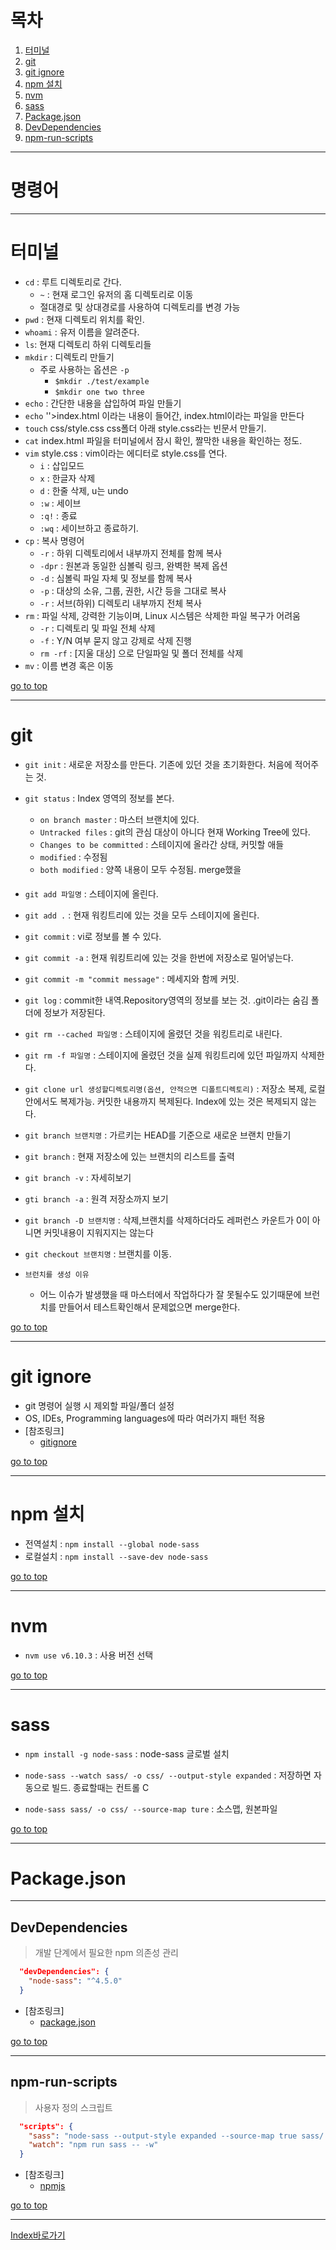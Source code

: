 # 목차
  1. [터미널](#터미널)
  2. [git](#git)
  3. [git ignore](#git-ignore)
  4. [npm 설치](#npm-설치)
  5. [nvm](#nvm)
  6. [sass](#sass)
  7. [Package.json](#packagejson)
  8. [DevDependencies](#devdependencies)
  9. [npm-run-scripts](#npm-run-scripts)

------

# 명령어

------

# 터미널 
  - `cd` : 루트 디렉토리로 간다.
    - `~` : 현재 로그인 유저의 홈 디렉토리로 이동
    - 절대경로 및 상대경로를 사용하여 디렉토리를 변경 가능
  - `pwd` : 현재 디렉토리 위치를 확인. 
  - `whoami` : 유저 이름을 알려준다. 
  - `ls`: 현재 디렉토리 하위 디렉토리들 
  - `mkdir` : 디렉토리 만들기
    - 주로 사용하는 옵션은 `-p`
      - `$mkdir ./test/example`
      - `$mkdir one two three`
  - `echo` : 간단한 내용을 삽입하여 파일 만들기
  - `echo` '<!doctype html>'>index.html <!doctype html>이라는 내용이 들어간, index.html이라는 파일을 만든다
  - `touch` css/style.css  css폴더 아래 style.css라는 빈문서 만들기.
  - `cat` index.html  파일을 터미널에서 잠시 확인, 짤막한 내용을 확인하는 정도. 
  - `vim` style.css : vim이라는 에디터로 style.css를 연다.
    - `i` : 삽입모드
    - `x` : 한글자 삭제
    - `d` : 한줄 삭제, u는 undo
    - `:w` : 세이브
    - `:q!` : 종료
    - `:wq` : 세이브하고 종료하기.
  - `cp` : 복사 명령어
    - `-r` : 하위 디렉토리에서 내부까지 전체를 함께 복사
    - `-dpr` : 원본과 동일한 심볼릭 링크, 완벽한 복제 옵션
    - `-d` : 심볼릭 파일 자체 및 정보를 함께 복사
    - `-p` : 대상의 소유, 그룹, 권한, 시간 등을 그대로 복사
    - `-r` : 서브(하위) 디렉토리 내부까지 전체 복사
  - `rm` : 파일 삭제, 강력한 기능이며, Linux 시스템은 삭제한 파일 복구가 어려움
    - `-r` : 디렉토리 및 파일 전체 삭제
    - `-f` : Y/N 여부 묻지 않고 강제로 삭제 진행
    - `rm -rf` : [지울 대상] 으로 단일파일 및 폴더 전체를 삭제
  - `mv` : 이름 변경 혹은 이동


[go to top](#목차)

------

# git
  - `git init` : 새로운 저장소를 만든다. 기존에 있던 것을 초기화한다. 처음에 적어주는 것. 
  - `git status` : Index 영역의 정보를 본다. 
    - `on branch master` : 마스터 브랜치에 있다. 
    - `Untracked files` : git의 관심 대상이 아니다 현재 Working Tree에 있다.
    - `Changes to be committed` : 스테이지에 올라간 상태, 커밋할 애들
    - `modified` : 수정됨
    - `both modified` : 양쪽 내용이 모두 수정됨. merge했을 

  - `git add 파일명` : 스테이지에 올린다. 
  - `git add .` : 현재 워킹트리에 있는 것을 모두 스테이지에 올린다. 
  - `git commit` : vi로 정보를 볼 수 있다. 
  - `git commit -a` : 현재 워킹트리에 있는 것을 한번에 저장소로 밀어넣는다. 
  - `git commit -m "commit message"` : 메세지와 함께 커밋.
  - `git log` : commit한 내역.Repository영역의 정보를 보는 것. .git이라는 숨김 폴더에 정보가 저장된다. 

  - `git rm --cached 파일명` : 스테이지에 올렸던 것을 워킹트리로 내린다.
  - `git rm -f 파일명` : 스테이지에 올렸던 것을 실제 워킹트리에 있던 파일까지 삭제한다. 

  - `git clone url 생성할디렉토리명(옵션, 안적으면 디폴트디렉토리)` : 저장소 복제, 로컬 안에서도 복제가능. 커밋한 내용까지 복제된다. Index에 있는 것은 복제되지 않는다.

  - `git branch 브랜치명` : 가르키는 HEAD를 기준으로 새로운 브랜치 만들기
  - `git branch`  : 현재 저장소에 있는 브랜치의 리스트를 출력
  - `git branch -v` : 자세히보기 
  - `gti branch -a` : 원격 저장소까지 보기
  - `git branch -D 브랜치명` : 삭제,브랜치를 삭제하더라도 레퍼런스 카운트가 0이 아니면 커밋내용이 지워지지는 않는다

  - `git checkout 브랜치명` : 브랜치를 이동.

  - `브런치를 생성 이유`
    - 어느 이슈가 발생했을 때 마스터에서 작업하다가 잘 못될수도 있기때문에 브런치를 만들어서 테스트확인해서 문제없으면 merge한다.

[go to top](#목차)

------

# git ignore
  - git 명령어 실행 시 제외할 파일/폴더 설정
  - OS, IDEs, Programming languages에 따라 여러가지 패턴 적용
  - [참조링크]
    - [gitignore](https://www.gitignore.io/)

[go to top](#목차)

------

# npm 설치
  - 전역설치 : `npm install --global node-sass`
  - 로컬설치 : `npm install --save-dev node-sass`

[go to top](#목차)

------

# nvm
  - `nvm use v6.10.3` : 사용 버전 선택

[go to top](#목차)

------

# sass
  - `npm install -g node-sass` : node-sass 글로벌 설치

  - `node-sass --watch sass/ -o css/ --output-style expanded` : 저장하면 자동으로 빌드. 종료할때는 컨트롤 C
  - `node-sass sass/ -o css/ --source-map ture` : 소스맵, 원본파일 

[go to top](#목차)

------

# Package.json

------

## DevDependencies
  > 개발 단계에서 필요한 npm 의존성 관리
  ```json
    "devDependencies": {
      "node-sass": "^4.5.0"
    }
  ```
  - [참조링크]
    - [package.json](https://docs.npmjs.com/files/package.json)

[go to top](#목차)

------

## npm-run-scripts
  > 사용자 정의 스크립트
  ```json
    "scripts": {
      "sass": "node-sass --output-style expanded --source-map true sass/ -o css/",
      "watch": "npm run sass -- -w"
    }
  ```
  - [참조링크]
    - [npmjs](https://docs.npmjs.com/cli/run-script)

[go to top](#목차)

------

[Index바로가기](https://github.com/seromkim1005/study)